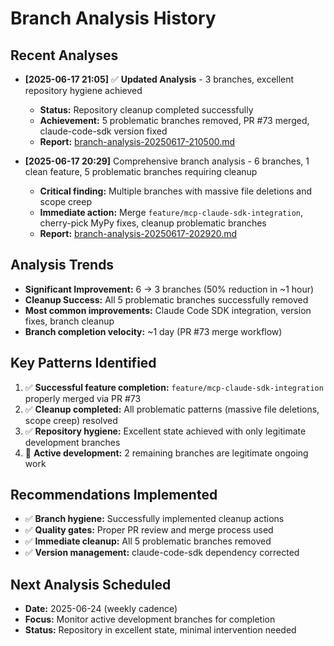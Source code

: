 # Branch Analysis History

## Recent Analyses

- **[2025-06-17 21:05]** ✅ **Updated Analysis** - 3 branches, excellent repository hygiene achieved
  - **Status:** Repository cleanup completed successfully
  - **Achievement:** 5 problematic branches removed, PR #73 merged, claude-code-sdk version fixed
  - **Report:** [branch-analysis-20250617-210500.md](./branch-analysis-20250617-210500.md)

- **[2025-06-17 20:29]** Comprehensive branch analysis - 6 branches, 1 clean feature,
  5 problematic branches requiring cleanup
  - **Critical finding:** Multiple branches with massive file deletions and scope creep
  - **Immediate action:** Merge `feature/mcp-claude-sdk-integration`, cherry-pick MyPy fixes,
    cleanup problematic branches
  - **Report:** [branch-analysis-20250617-202920.md](./branch-analysis-20250617-202920.md)

## Analysis Trends

- **Significant Improvement:** 6 → 3 branches (50% reduction in ~1 hour)
- **Cleanup Success:** All 5 problematic branches successfully removed
- **Most common improvements:** Claude Code SDK integration, version fixes, branch cleanup
- **Branch completion velocity:** ~1 day (PR #73 merge workflow)

## Key Patterns Identified

1. ✅ **Successful feature completion:** `feature/mcp-claude-sdk-integration` properly merged via PR #73
2. ✅ **Cleanup completed:** All problematic patterns (massive file deletions, scope creep) resolved
3. ✅ **Repository hygiene:** Excellent state achieved with only legitimate development branches
4. 🔄 **Active development:** 2 remaining branches are legitimate ongoing work

## Recommendations Implemented

- ✅ **Branch hygiene:** Successfully implemented cleanup actions
- ✅ **Quality gates:** Proper PR review and merge process used
- ✅ **Immediate cleanup:** All 5 problematic branches removed
- ✅ **Version management:** claude-code-sdk dependency corrected

## Next Analysis Scheduled

- **Date:** 2025-06-24 (weekly cadence)
- **Focus:** Monitor active development branches for completion
- **Status:** Repository in excellent state, minimal intervention needed
